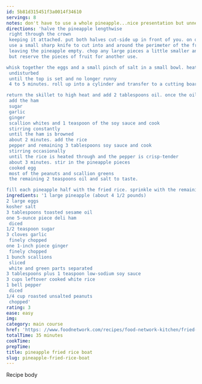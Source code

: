 ```yaml
---
id: 5b81d315451f3a0014f34610
servings: 8
notes: don't have to use a whole pineapple...nice presentation but unnecessary
directions: 'halve the pineapple lengthwise
 right through the crown
 keeping it attached. put both halves cut-side up in front of you. on one of the halves
 use a small sharp knife to cut into and around the perimeter of the fruit about 1/4 inch in from the peel. locate the core in the center:  cut it out on an angle on either side (it will look like a long v) and discard. cut the remaining pineapple into a grid of small squares. use a spoon to scoop the pieces out
 leaving the pineapple empty. chop any large pieces a little smaller and set aside in a bowl. repeat with the other pineapple half
 but reserve the pieces of fruit for another use.

whisk together the eggs and a small pinch of salt in a small bowl. heat 1 teaspoon of the oil in a large nonstick skillet over medium-high heat. pour the eggs into the skillet and let them run freely until they cover most of the bottom. cook
 undisturbed
 until the top is set and no longer runny
 4 to 5 minutes. roll up into a cylinder and transfer to a cutting board. cut into thin spiral slices.

return the skillet to high heat and add 2 tablespoons oil. once the oil just begins to smoke
 add the ham
 sugar
 garlic
 ginger
 scallion whites and 1 teaspoon of the soy sauce and cook
 stirring constantly
 until the ham is browned
 about 2 minutes. add the rice
 pepper and remaining 3 tablespoons soy sauce and cook
 stirring occasionally
 until the rice is heated through and the pepper is crisp-tender
 about 3 minutes. stir in the pineapple pieces
 cooked egg
 most of the peanuts and scallion greens
 the remaining 2 teaspoons oil and salt to taste.

fill each pineapple half with the fried rice. sprinkle with the remaining peanuts and scallion greens.'
ingredients: '1 large pineapple (about 4 1/2 pounds)
2 large eggs
kosher salt
3 tablespoons toasted sesame oil
one 5-ounce piece deli ham
 diced
1/2 teaspoon sugar
3 cloves garlic
 finely chopped
one 1-inch piece ginger
 finely chopped
1 bunch scallions
 sliced
 white and green parts separated
3 tablespoons plus 1 teaspoon low-sodium soy sauce
3 cups leftover cooked white rice
1 bell pepper
 diced
1/4 cup roasted unsalted peanuts
 chopped'
rating: 3
ease: easy
img:
category: main course
href: 'https: //www.foodnetwork.com/recipes/food-network-kitchen/fried-rice-pineapple-boat-5270846'
totalTime: 35 minutes
cookTime:
prepTime:
title: pineapple fried rice boat
slug: pineapple-fried-rice-boat
---
```

Recipe body